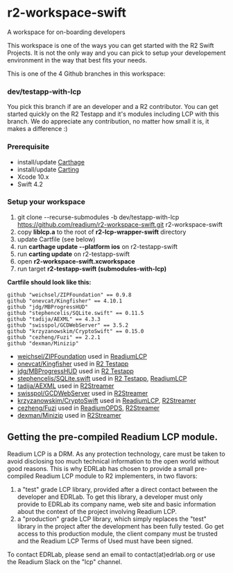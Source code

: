 # r2-workspace-swift
A workspace for on-boarding developers

This workspace is one of the ways you can get started with the R2 Swift Projects. It is not the only way and you can pick to setup your developement environment in the way that best fits your needs.

This is one of the 4 Github branches in this workspace:

### dev/testapp-with-lcp
You pick this branch if are an developer and a R2 contributor. You can get started quickly on the R2 Testapp and it's modules including LCP with this branch. We do appreciate any contribution, no matter how small it is, it makes a difference :) 

### Prerequisite
- install/update [Carthage](https://github.com/Carthage/Carthage)
- install/update [Carting](https://github.com/artemnovichkov/Carting) 
- Xcode 10.x
- Swift 4.2

### Setup your workspace

1. git clone --recurse-submodules -b dev/testapp-with-lcp https://github.com/readium/r2-workspace-swift.git r2-workspace-swift
2. copy **liblcp.a** to the root of **r2-lcp-wrapper-swift** directory
3. update Cartfile (see below)
4. run **carthage update --platform ios** on r2-testapp-swift
5. run **carting update** on r2-testapp-swift
6. open **r2-workspace-swift.xcworkspace**
7. run target **r2-testapp-swift (submodules-with-lcp)**

**Cartfile should look like this:**

```
github "weichsel/ZIPFoundation" == 0.9.8
github "onevcat/Kingfisher" == 4.10.1
github "jdg/MBProgressHUD"
github "stephencelis/SQLite.swift" == 0.11.5
github "tadija/AEXML" == 4.3.3
github "swisspol/GCDWebServer" == 3.5.2
github "krzyzanowskim/CryptoSwift" == 0.15.0
github "cezheng/Fuzi" == 2.2.1
github "dexman/Minizip"

```
- [weichsel/ZIPFoundation](https://github.com/weichsel/ZIPFoundation) used in [ReadiumLCP](https://github.com/readium/r2-lcp-swift)
- [onevcat/Kingfisher](https://github.com/onevcat/Kingfisher) used in [R2 Testapp](https://github.com/readium/r2-testapp-swift)
- [jdg/MBProgressHUD](https://github.com/jdg/MBProgressHUD) used in [R2 Testapp](https://github.com/readium/r2-testapp-swift)
- [stephencelis/SQLite.swift](https://github.com/stephencelis/SQLite.swift) used in [R2 Testapp](https://github.com/readium/r2-testapp-swift), [ReadiumLCP](https://github.com/readium/r2-lcp-swift)
- [tadija/AEXML](https://github.com/tadija/AEXML) used in [R2Streamer](https://github.com/readium/r2-streamer-swift)
- [swisspol/GCDWebServer](https://github.com/swisspol/GCDWebServer) used in [R2Streamer](https://github.com/readium/r2-streamer-swift)
- [krzyzanowskim/CryptoSwift](https://github.com/krzyzanowskim/CryptoSwift) used in [ReadiumLCP](https://github.com/readium/r2-lcp-swift), [R2Streamer](/readium/r2-streamer-swift)
- [cezheng/Fuzi](https://github.com/cezheng/Fuzi) used in [ReadiumOPDS](https://github.com/readium/r2-opds-swift), [R2Streamer](https://github.com/readium/r2-streamer-swift)
- [dexman/Minizip](https://github.com/dexman/Minizip) used in [R2Streamer](https://github.com/readium/r2-streamer-swift)



## Getting the pre-compiled Readium LCP module.

Readium LCP is a DRM. As any protection technology, care must be taken to avoid disclosing too much technical information to the open world without good reasons. This is why EDRLab has chosen to provide a small pre-compiled Readium LCP module to R2 implementers, in two flavors:

1. a "test" grade LCP library, provided after a direct contact between the developer and EDRLab. To get this library, a developer must only provide to EDRLab its company name, web site and basic information about the context of the project involving Readium LCP.
2.  a "production" grade LCP library, which simply replaces the "test" library in the project after the development has been fully tested. Go get access to this production module, the client company must be trusted and the Readium LCP Terms of Used must have been signed.

To contact EDRLab, please send an email to contact(at)edrlab.org or use the Readium Slack on the "lcp" channel.

